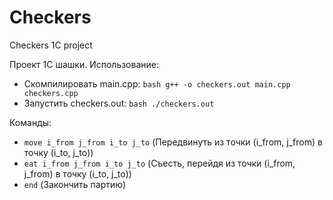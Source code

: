 # Checkers
Checkers 1C project

Проект 1С шашки. Использование:  
- Скомпилировать main.cpp: ```bash g++ -o checkers.out main.cpp checkers.cpp```  
- Запустить checkers.out: ```bash ./checkers.out```

Команды: 
- ```move i_from j_from i_to j_to``` (Передвинуть из точки (i_from, j_from) в точку (i_to, j_to))
- ```eat i_from j_from i_to j_to``` (Съесть, перейдя из точки (i_from, j_from) в точку (i_to, j_to))
- ```end``` (Закончить партию)


